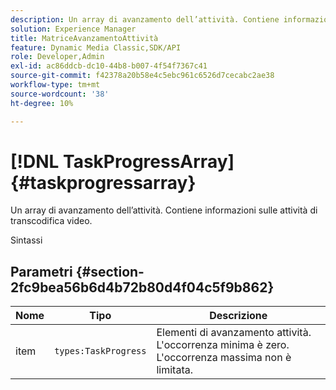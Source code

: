 ```yaml
---
description: Un array di avanzamento dell’attività. Contiene informazioni sulle attività di transcodifica video.
solution: Experience Manager
title: MatriceAvanzamentoAttività
feature: Dynamic Media Classic,SDK/API
role: Developer,Admin
exl-id: ac86ddcb-dc10-44b8-b007-4f54f7367c41
source-git-commit: f42378a20b58e4c5ebc961c6526d7cecabc2ae38
workflow-type: tm+mt
source-wordcount: '38'
ht-degree: 10%

---
```


# [!DNL TaskProgressArray]{#taskprogressarray}

Un array di avanzamento dell’attività. Contiene informazioni sulle attività di transcodifica video.

Sintassi

## Parametri {#section-2fc9bea56b6d4b72b80d4f04c5f9b862}

| Nome | Tipo | Descrizione |
|---|---|---|
| item | `types:TaskProgress` | Elementi di avanzamento attività. L&#39;occorrenza minima è zero. L&#39;occorrenza massima non è limitata. |
